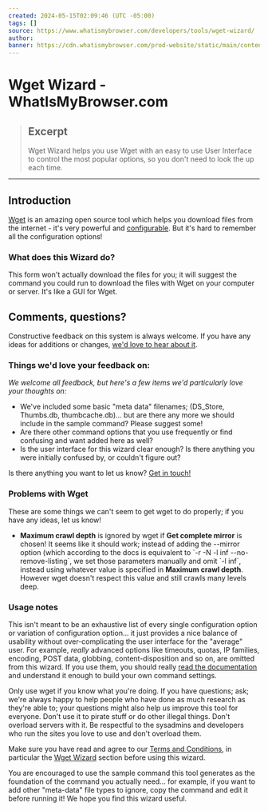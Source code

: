 ```yaml
---
created: 2024-05-15T02:09:46 (UTC -05:00)
tags: []
source: https://www.whatismybrowser.com/developers/tools/wget-wizard/
author: 
banner: https://cdn.whatismybrowser.com/prod-website/static/main/content/developers/tools/wget-wizard.png
---
```


# Wget Wizard - WhatIsMyBrowser.com

> ## Excerpt
> Wget Wizard helps you use Wget with an easy to use User Interface to control the most popular options, so you don't need to look the up each time.

---
## Introduction

[Wget](https://www.gnu.org/software/wget/) is an amazing open source tool which helps you download files from the internet - it's very powerful and [configurable](https://www.gnu.org/software/wget/manual/wget.html). But it's hard to remember all the configuration options!

### What does this Wizard do?

This form won't actually download the files for you; it will suggest the command you could run to download the files with Wget on your computer or server. It's like a GUI for Wget.

## Comments, questions?

Constructive feedback on this system is always welcome. If you have any ideas for additions or changes, [we'd love to hear about it](https://www.whatismybrowser.com/about/contact/).

### Things we'd love your feedback on:

_We welcome all feedback, but here's a few items we'd particularly love your thoughts on:_

-   We've included some basic "meta data" filenames; (DS\_Store, Thumbs.db, thumbcache.db)... but are there any more we should include in the sample command? Please suggest some!
-   Are there other command options that you use frequently or find confusing and want added here as well?
-   Is the user interface for this wizard clear enough? Is there anything you were initially confused by, or couldn't figure out?

Is there anything you want to let us know? [Get in touch!](https://www.whatismybrowser.com/about/contact/message)

### Problems with Wget

These are some things we can't seem to get wget to do properly; if you have any ideas, let us know!

-   **Maximum crawl depth** is ignored by wget if **Get complete mirror** is chosen! It seems like it should work; instead of adding the --mirror option (which according to the docs is equivalent to \`-r -N -l inf --no-remove-listing\`, we set those parameters manually and omit \`-l inf\`, instead using whatever value is specified in **Maximum crawl depth**. However wget doesn't respect this value and still crawls many levels deep.

### Usage notes

This isn't meant to be an exhaustive list of every single configuration option or variation of configuration option... it just provides a nice balance of usability without over-complicating the user interface for the "average" user. For example, _really_ advanced options like timeouts, quotas, IP families, encoding, POST data, globbing, content-disposition and so on, are omitted from this wizard. If you use them, you should really [read the documentation](https://www.gnu.org/software/wget/manual/wget.html) and understand it enough to build your own command settings.

Only use wget if you know what you're doing. If you have questions; ask; we're always happy to help people who have done as much research as they're able to; your questions might also help us improve this tool for everyone. Don't use it to pirate stuff or do other illegal things. Don't overload servers with it. Be respectful to the sysadmins and developers who run the sites you love to use and don't overload them.

Make sure you have read and agree to our [Terms and Conditions](https://www.whatismybrowser.com/about/legal/), in particular the [Wget Wizard](https://www.whatismybrowser.com/about/legal/#wget-wizard) section before using this wizard.

You are encouraged to use the sample command this tool generates as the foundation of the command you actually need... for example, if you want to add other "meta-data" file types to ignore, copy the command and edit it before running it! We hope you find this wizard useful.
